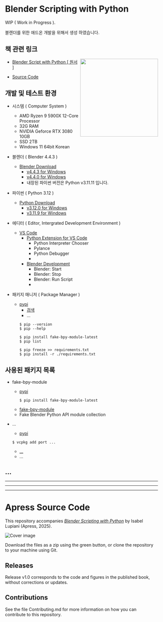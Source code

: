 # Blender Scripting with Python  

WIP ( Work in Progress ).  

블렌더를 위한 애드온 개발을 위해서 생성 하였습니다.  


## 책 관련 링크

<img src="979-8-8688-1126-5.jpg" alt="" height="256px" align="right">

- [Blender Script with Python [ 원서 ]](https://link.springer.com/book/10.1007/979-8-8688-1127-2)  

- [Source Code](https://github.com/Apress/Blender-Scripting-with-Python)  


## 개발 및 테스트 환경

- 시스템 ( Computer System )  

  - AMD Ryzen 9 5900X 12-Core Processor
  - 32G RAM
  - NVIDIA Geforce RTX 3080 10GB
  - SSD 2TB
  - Windows 11 64bit Korean

- 블렌더 ( Blender 4.4.3 )  

  - [Blender Download](https://www.blender.org/download/)  
    - [v4.4.3 for Windows](https://download.blender.org/release/Blender4.4/blender-4.4.3-windows-x64.msi)  
    - [v4.4.0 for Windows](https://download.blender.org/release/Blender4.4/blender-4.4.0-windows-x64.msi)  
    - 내장된 파이썬 버전은 Python v3.11.11 입니다.  

- 파이썬 ( Python 3.12 )  

  - [Python Download](https://www.python.org/downloads/)  
    - [v3.12.0 for Windows](https://www.python.org/ftp/python/3.12.0/python-3.12.0-amd64.exe)  
    - [v3.11.9 for Windows](https://www.python.org/ftp/python/3.11.9/python-3.11.9-amd64.exe)  

- 에디터 ( Editor, Intergrated Development Environment )  

  - [VS Code](https://visualstudio.microsoft.com/ko/free-developer-offers/)  
    - [Python Extension for VS Code](https://marketplace.visualstudio.com/items?itemName=ms-python.python)  
      - Python Interpreter Chooser  
      - Pylance  
      - Python Debugger  
      -  
    - [Blender Development](https://marketplace.visualstudio.com/items?itemName=JacquesLucke.blender-development)  
      - Blender: Start  
      - Blender: Stop  
      - Blender: Run Script  
      -  

- 패키지 매니저 ( Package Manager )
  - [pypi](https://pypi.org/)  
    - [검색](https://pypi.org/search/)  
    - ...
    ```
    $ pip --version
    $ pip --help
    ```
    ```
    $ pip install fake-bpy-module-latest
    $ pip list
    ```
    ```
    $ pip freeze >> requirements.txt
    $ pip install -r ./requirements.txt
    ```


## 사용된 패키지 목록

- fake-bpy-module
  - [pypi](https://pypi.org/project/fake-bpy-module/)  
    ```
    $ pip install fake-bpy-module-latest
    ```
  - [fake-bpy-module](https://github.com/nutti/fake-bpy-module)  
  - Fake Blender Python API module collection

- ...
  - [pypi]()  
  ```
  $ vcpkg add port ...
  ```
  - [...]()
  - ...  


## ...

---  
---  
---  


# Apress Source Code

This repository accompanies [*Blender Scripting with Python*](https://link.springer.com/book/979-8-8688-1127-2) by Isabel Lupiani (Apress, 2025).

[comment]: #cover
![Cover image](979-8-8688-1126-5.jpg)

Download the files as a zip using the green button, or clone the repository to your machine using Git.

## Releases

Release v1.0 corresponds to the code and figures in the published book, without corrections or updates.

## Contributions

See the file Contributing.md for more information on how you can contribute to this repository.
